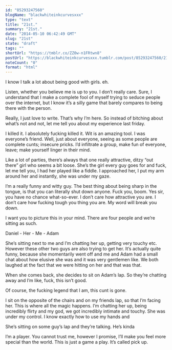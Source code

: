```yaml
---
id: "85293247560"
blogName: "blackwhiteinkcurvesxxx"
type: "text"
title: "21st."
summary: "21st."
date: "2014-05-10 06:42:49 GMT"
slug: "21st"
state: "draft"
tags: ""
shortUrl: "https://tmblr.co/ZZ0w-n1FRtwn8"
postUrl: "https://blackwhiteinkcurvesxxx.tumblr.com/post/85293247560/21st"
noteCount: "0"
format: "html"
---
```


I know I talk a lot about being good with girls. eh. 

Listen, whether you believe me is up to you. I don’t really care. Sure, I understand that I make a complete fool of myself trying to seduce people over the internet, but I know it’s a silly game that barely compares to being there with the person.

Really, I just love to write. That’s why I’m here. So instead of bitching about what’s not and not, let me tell you about my experience last friday.

I killed it. I absolutely fucking killed it. Wit is an amazing tool. I was everyone’s friend. Well, just about everyone, seeing as some people are complete cunts; insecure pricks. I’d infiltrate a group, make fun of everyone, leave; make yourself linger in their mind.

Like a lot of parties, there’s always that one really attractive, ditzy “out there” girl who seems a bit loose. She’s the girl every guy goes for and fuck, let me tell you, I had her played like a fiddle. I approached her, I put my arm around her and instantly, she was under my gaze.

I’m a really funny and witty guy. The best thing about being sharp in the tongue, is that you can literally shut down anyone. Fuck you, boom. Yes sir, you have no chance what-so-ever. I don’t care how attractive you are. I don’t care how fucking tough you thing you are. My word will break you down.

I want you to picture this in your mind. There are four people and we’re sitting as such.

Daniel - Her - Me - Adam

She’s sitting next to me and I’m chatting her up, getting very touchy etc. However these other two guys are also trying to get her. It’s actually quite funny, because she momentarily went off and me and Adam had a small chat about how elusive she was and it was very gentlemen like. We both laughed at the fact that we were hitting on her and that was that.

When she comes back, she decides to sit on Adam’s lap. So they’re chatting away and I’m like, fuck, this isn’t good.

Of course, the fucking legend that I am, this cunt is gone.

I sit on the opposite of the chairs and on my friends lap, so that I’m facing her. This is where all the magic happens. I’m chatting her up, being incredibly flirty and my god, we got incredibly intimate and touchy. She was under my control. I know exactly how to use my hands and

She’s sitting on some guy’s lap and they’re talking. He’s kinda

I’m a player. You cannot trust me, however I promise, I’ll make you feel more special than the world. This is just a game a play. It’s called pick up.